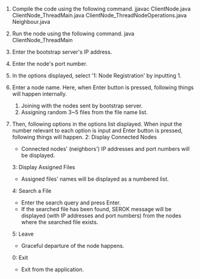 1. Compile the code using the following command.
	jjavac ClientNode.java ClientNode_ThreadMain.java ClientNode_ThreadNodeOperations.java Neighbour.java

2. Run the node using the following command.
	java ClientNode_ThreadMain

3. Enter the bootstrap server's IP address.

4. Enter the node's port number.

5. In the options displayed, select '1: Node Registration' by inputting 1.

6. Enter a node name.
	Here, when Enter button is pressed, following things will happen internally.
	1. Joining with the nodes sent by bootstrap server.
	2. Assigning random 3~5 files from the file name list.

7. Then, following options in the options list displayed.
   When input the number relevant to each option is input and Enter button is pressed, following things will happen.
	2: Display Connected Nodes
	- Connected nodes' (neighbors') IP addresses and port numbers will be displayed.

	3: Display Assigned Files
	- Assigned files' names will be displayed as a numbered list.

	4: Search a File
	- Enter the search query and press Enter.
	- If the searched file has been found, SEROK message will be displayed (with IP addresses and port numbers) from the nodes where the searched file exists.

	5: Leave
	- Graceful departure of the node happens.

	0: Exit
	- Exit from the application.
